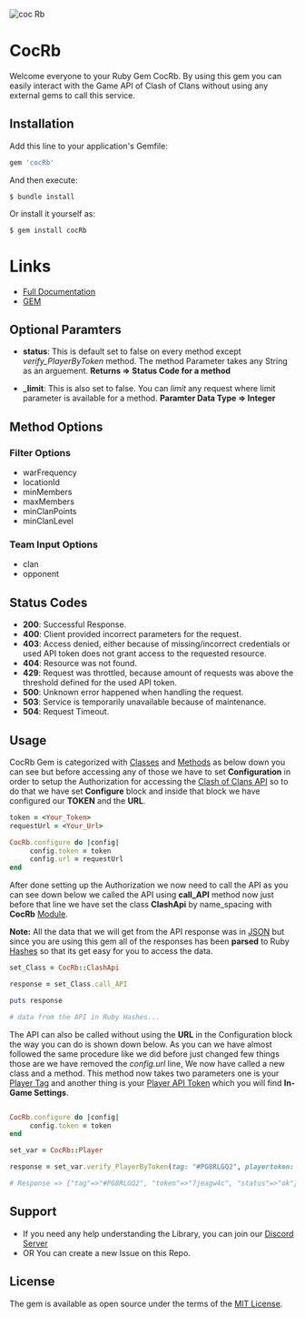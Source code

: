 ![coc Rb](https://media.discordapp.net/attachments/662341843861766164/840316348554412042/unknown-removebg-preview.png)

# CocRb

Welcome everyone to your Ruby Gem CocRb. By using this gem you can easily interact with the Game API of Clash of Clans without using any external gems to call this service.



## Installation

Add this line to your application's Gemfile:

```ruby
gem 'cocRb'
```

And then execute:

    $ bundle install

Or install it yourself as:

    $ gem install cocRb


# Links

* [Full Documentation](https://www.rubydoc.info/gems/cocRb/1.1.5)
* [GEM](https://rubygems.org/gems/cocRb)



## Optional Paramters

 * **status**: This is default set to false on every method except *verify_PlayerByToken* method. The method Parameter takes any String as an arguement.
  **Returns => Status Code for a method**

 * **_limit**: This is also set to false. You can *limit* any request where limit parameter is available for a method.
  **Paramter Data Type => Integer**


## Method Options

### Filter Options

* warFrequency
* locationId
* minMembers
* maxMembers
* minClanPoints
* minClanLevel

### Team Input Options

* clan
* opponent

## Status Codes

* **200**: Successful Response.
* **400**: Client provided incorrect parameters for the request.
* **403**: Access denied, either because of missing/incorrect credentials or used API token does not grant access to the requested resource.
* **404**: Resource was not found.
* **429**: Request was throttled, because amount of requests was above the threshold defined for the used API token.
* **500**: Unknown error happened when handling the request.
* **503**: Service is temporarily unavailable because of maintenance.
* **504**: Request Timeout.


## Usage
CocRb Gem is categorized with [Classes](https://www.tutorialspoint.com/ruby/ruby_classes.htm) and [Methods](https://www.tutorialspoint.com/ruby/ruby_methods.htm) as below down you can see but before accessing any of those we have to set **Configuration** in order to setup the Authorization for accessing the [Clash of Clans API](https://developer.clashofclans.com/#) so to do that we have set **Configure** block and inside that block we have configured our **TOKEN** and the **URL**.


```ruby
token = <Your_Token>
requestUrl = <Your_Url>

CocRb.configure do |config|
     config.token = token
     config.url = requestUrl
end
```
After done setting up the Authorization we now need to call the API as you can see down below we called the API using **call_API** method now just before that line we have set the class **ClashApi** by name_spacing with **CocRb** [Module](https://www.tutorialspoint.com/ruby/ruby_modules.htm).

**Note:** All the data that we will get from the API response was in [JSON](https://jsonapi.org/) but since you are using this gem all of the responses has been **parsed** to Ruby [Hashes](https://www.tutorialspoint.com/ruby/ruby_hashes.htm) so that its get easy for you to access the data.


```ruby
set_Class = CocRb::ClashApi

response = set_Class.call_API

puts response

# data from the API in Ruby Hashes...
```

The API can also be called without using the **URL** in the Configuration block the way you can do is shown down below. As you can we have almost followed the same procedure like we did before just changed few things those are we have removed the *config.url* line, We now have called a new class and a method. This method now takes two parameters one is your [Player Tag](https://clashofclans.fandom.com/wiki/Player_Profile#:~:text=The%20player%27s%20name%20and%20player,they%20are%20in%20a%20clan) and another thing is your [Player API Token](eddit.com/r/ClashOfClans/comments/apebtq/ask_what_is_an_api_token/) which you will find **In-Game Settings**.



```ruby

CocRb.configure do |config|
     config.token = token
end

set_var = CocRb::Player   

response = set_var.verify_PlayerByToken(tag: "#PG8RLGQ2", playertoken: "7jeagw4c")

# Response => {"tag"=>"#PG8RLGQ2", "token"=>"7jeagw4c", "status"=>"ok"}

```

## Support

* If you need any help understanding the Library, you can join our [Discord Server](https://discord.gg/Eaja7gJ)
* OR You can create a new Issue on this Repo.

## License

The gem is available as open source under the terms of the [MIT License](https://opensource.org/licenses/MIT).

